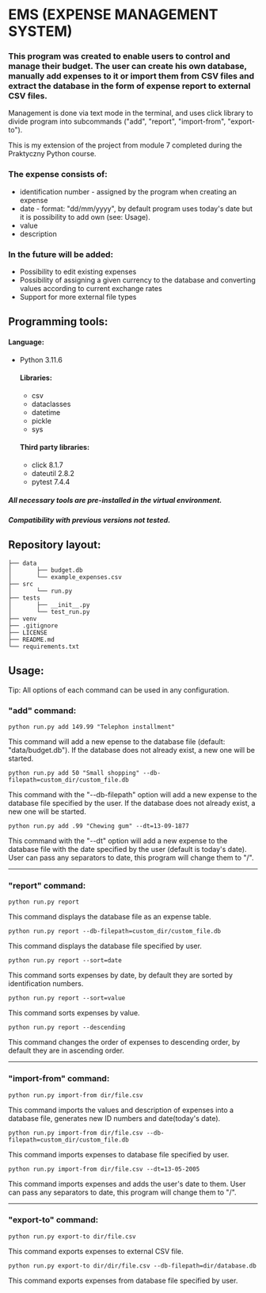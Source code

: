 # EMS (EXPENSE MANAGEMENT SYSTEM)

### This program was created to enable users to control and manage their budget. The user can create his own database, manually add expenses to it or import them from CSV files and extract the database in the form of expense report to external CSV files.

Management is done via text mode in the terminal, and uses click library to divide program into subcommands ("add", "report", "import-from", "export-to").

This is my extension of the project from module 7 completed during the Praktyczny Python course.

### The expense consists of:
- identification number - assigned by the program when creating an expense
- date - format: "dd/mm/yyyy", by default program uses today's date but it is possibility to add own (see: Usage).
- value
- description

### In the future will be added:
- Possibility to edit existing expenses
- Possibility of assigning a given currency to the database and converting values according to current exchange rates
- Support for more external file types

## Programming tools:

#### Language:
- Python 3.11.6

  #### Libraries:
    - csv
    - dataclasses
    - datetime
    - pickle
    - sys

  #### Third party libraries:
    - click 8.1.7
    - dateutil 2.8.2
    - pytest 7.4.4

##### All necessary tools are pre-installed in the virtual environment.
##### Compatibility with previous versions not tested.

## Repository layout:
```
├── data
│       ├── budget.db
│       └── example_expenses.csv
├── src
│       └── run.py
├── tests
│       ├── __init__.py
│       └── test_run.py
├── venv
├── .gitignore
├── LICENSE
├── README.md
└── requirements.txt
```
## Usage:
Tip: All options of each command can be used in any configuration.

### "add" command:
    python run.py add 149.99 "Telephon installment"
This command will add a new epense to the database file (default: "data/budget.db"). If the database does not already exist, a new one will be started.
    
    python run.py add 50 "Small shopping" --db-filepath=custom_dir/custom_file.db
This command with the "--db-filepath" option will add a new expense to the database file specified by the user. If the database does not already exist, a new one will be started.

    python run.py add .99 "Chewing gum" --dt=13-09-1877
This command with the "--dt" option will add a new expense to the database file with the date specified by the user (default is today's date).  User can pass any separators to date, this program will change them to "/".

---

### "report" command:
    python run.py report
This command displays the database file as an expense table.

    python run.py report --db-filepath=custom_dir/custom_file.db
This command displays the database file specified by user.

    python run.py report --sort=date
This command sorts expenses by date, by default they are sorted by identification numbers.

    python run.py report --sort=value
This command sorts expenses by value.

    python run.py report --descending
This command changes the order of expenses to descending order, by default they are in ascending order.

---

### "import-from" command:
    python run.py import-from dir/file.csv
This command imports the values ​​and description of expenses into a database file, generates new ID numbers and date(today's date).

    python run.py import-from dir/file.csv --db-filepath=custom_dir/custom_file.db
This command imports expenses to database file specified by user.

    python run.py import-from dir/file.csv --dt=13-05-2005
This command imports expenses and adds the user's date to them. User can pass any separators to date, this program will change them to "/".

---

### "export-to" command:
    python run.py export-to dir/file.csv
This command exports expenses to external CSV file.

    python run.py export-to dir/dir/file.csv --db-filepath=dir/database.db
This command exports expenses from database file specified by user.
